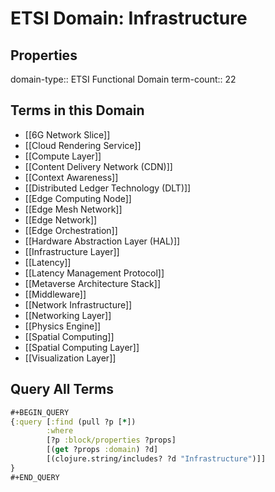 # ETSI Domain: Infrastructure

## Properties
domain-type:: ETSI Functional Domain
term-count:: 22

## Terms in this Domain

- [[6G Network Slice]]
- [[Cloud Rendering Service]]
- [[Compute Layer]]
- [[Content Delivery Network (CDN)]]
- [[Context Awareness]]
- [[Distributed Ledger Technology (DLT)]]
- [[Edge Computing Node]]
- [[Edge Mesh Network]]
- [[Edge Network]]
- [[Edge Orchestration]]
- [[Hardware Abstraction Layer (HAL)]]
- [[Infrastructure Layer]]
- [[Latency]]
- [[Latency Management Protocol]]
- [[Metaverse Architecture Stack]]
- [[Middleware]]
- [[Network Infrastructure]]
- [[Networking Layer]]
- [[Physics Engine]]
- [[Spatial Computing]]
- [[Spatial Computing Layer]]
- [[Visualization Layer]]

## Query All Terms
```clojure
#+BEGIN_QUERY
{:query [:find (pull ?p [*])
        :where
        [?p :block/properties ?props]
        [(get ?props :domain) ?d]
        [(clojure.string/includes? ?d "Infrastructure")]]
}
#+END_QUERY
```